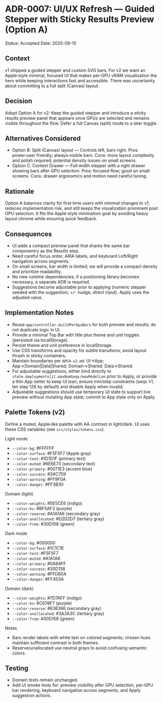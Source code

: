 # ADR-0007: UI/UX Refresh — Guided Stepper with Sticky Results Preview (Option A)

Status: Accepted
Date: 2025-09-10

## Context

v1 shipped a guided stepper and custom SVG bars. For v2 we want an Apple‑style minimal, focused UI that makes per‑GPU vRAM visualization the hero while keeping interactions fast and accessible. There was uncertainty about committing to a full split (Canvas) layout.

## Decision

Adopt Option A for v2: Keep the guided stepper and introduce a sticky results preview panel that appears once GPUs are selected and remains visible throughout the flow. Defer a full Canvas (split) mode to a later toggle.

## Alternatives Considered

- Option B: Split (Canvas) layout — Controls left, bars right. Pros: power‑user friendly; always‑visible bars. Cons: more layout complexity and polish required; potential density issues on small screens.
- Option C: Context Drawer — Full‑width stepper with a right drawer showing bars after GPU selection. Pros: focused flow; good on small screens. Cons: drawer ergonomics and motion need careful tuning.

## Rationale

Option A balances clarity for first‑time users with minimal changes to v1, reduces implementation risk, and still keeps the visualization prominent post GPU selection. It fits the Apple‑style minimalism goal by avoiding heavy layout chrome while ensuring quick feedback.

## Consequences

- UI adds a compact preview panel that shares the same bar componentry as the Results step.
- Need careful focus order, ARIA labels, and keyboard Left/Right navigation across segments.
- On small screens, bar width is limited; we will provide a compact density and prioritize readability.
- No new runtime dependencies; if a positioning library becomes necessary, a separate ADR is required.
- Suggestions become adjustable prior to applying (numeric stepper seeded with the suggestion; +/- nudge, direct input). Apply uses the adjusted value.

## Implementation Notes

- Reuse `app/controller.buildPerGpuBars` for both preview and results; do not duplicate logic in UI.
- Provide a minimal Top Bar with title plus theme and unit toggles (persisted via localStorage).
- Persist theme and unit preference in localStorage.
- Use CSS transforms and opacity for subtle transitions; avoid layout thrash in sticky containers.
- Maintain boundaries per `ARCH-v2.md`: UI→App; App→Domain|Data|Shared; Domain→Shared; Data→Shared.
- For adjustable suggestions, either bind directly to `state.deployments[i].maxNumSeqs/maxModelLen` prior to Apply, or provide a thin App setter to keep UI lean; ensure min/step constraints (seqs ≥1, len step 128 by default) and disable Apply when invalid.
- Adjustable suggestions should use temporary UI state to support live preview without mutating App state; commit to App state only on Apply.

## Palette Tokens (v2)

Define a muted, Apple‑like palette with AA contrast in light/dark. UI uses these CSS variables (see `src/styles/tokens.css`).

Light mode

- `--color-bg`:        #FFFFFF
- `--color-surface`:   #F5F5F7   (Apple gray)
- `--color-text`:      #1D1D1F   (primary text)
- `--color-muted`:     #6E6E73   (secondary text)
- `--color-primary`:   #0071E3   (accent blue)
- `--color-success`:   #34C759
- `--color-warning`:   #FF9F0A
- `--color-danger`:    #FF3B30

Domain (light)

- `--color-weights`:   #5E5CE6   (indigo)
- `--color-kv`:        #BF5AF2   (purple)
- `--color-reserve`:   #A1A1A6   (secondary gray)
- `--color-unallocated`: #D2D2D7 (tertiary gray)
- `--color-free`:      #30D158   (green)

Dark mode

- `--color-bg`:        #000000
- `--color-surface`:   #1C1C1E
- `--color-text`:      #F5F5F7
- `--color-muted`:     #A1A1A6
- `--color-primary`:   #0A84FF
- `--color-success`:   #30D158
- `--color-warning`:   #FFD60A
- `--color-danger`:    #FF453A

Domain (dark)

- `--color-weights`:   #7D7AFF   (indigo)
- `--color-kv`:        #C678F7   (purple)
- `--color-reserve`:   #636366   (secondary gray)
- `--color-unallocated`: #3A3A3C (tertiary gray)
- `--color-free`:      #30D158   (green)

Notes

- Bars render labels with white text on colored segments; chosen hues maintain sufficient contrast in both themes.
- Reserve/unallocated use neutral grays to avoid confusing semantic colors.

## Testing

- Domain tests remain unchanged.
- Add UI smoke tests for: preview visibility after GPU selection, per‑GPU bar rendering, keyboard navigation across segments, and Apply suggestion actions.
